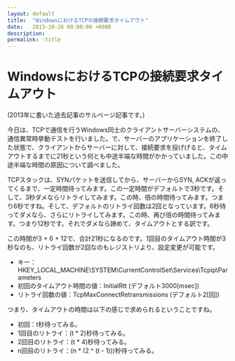 ```yaml
---
layout: default
title:  "WindowsにおけるTCPの接続要求タイムアウト"
date:   2013-10-26 00:00:00 +0900
description:
permalink: :title
---
```


# WindowsにおけるTCPの接続要求タイムアウト

(2013年に書いた過去記事のサルベージ記事です。)

今日は、TCPで通信を行うWindows同士のクライアントサーバーシステムの、通信異常時挙動テストを行いました。で、サーバーのアプリケーションを終了した状態で、クライアントからサーバーに対して、接続要求を投げげると、タイムアウトするまでに21秒という何とも中途半端な時間がかかっていました。この中途半端な時間の原因について調べました。

TCPスタックは、SYNパケットを送信してから、サーバーからSYN, ACKが返ってくるまで、一定時間待ってみます。この一定時間がデフォルトで3秒です。そして、3秒ダメならリトライしてみます。この時、倍の時間待ってみます。つまり6秒ですね。そして、デフォルトのリトライ回数は2回となっています。6秒待ってダメなら、さらにリトライしてみます。この時、再び倍の時間待ってみます。つまり12秒です。それでダメなら諦めて、タイムアウトとする訳です。

この時間が3 + 6 + 12で、合計21秒になるのです。1回目のタイムアウト時間が3秒なのも、リトライ回数が2回なのもレジストリより、設定変更が可能です。

- キー：HKEY_LOCAL_MACHINE\SYSTEM\CurrentControlSet\Services\Tcpip\Parameters
- 初回のタイムアウト時間の値：InitialRtt (デフォルト3000[msec])
- リトライ回数の値：TcpMaxConnectRetransmissions (デフォルト2[回])

つまり、タイムアウトの時間は以下の感じで求められるということですね。

- 初回：t秒待ってみる。
- 1回目のリトライ：(t * 2)秒待ってみる。
- 2回目のリトライ：(t * 4)秒待ってみる。
- n回目のリトライ：(n * (2 ^ (t - 1)))秒待ってみる。
